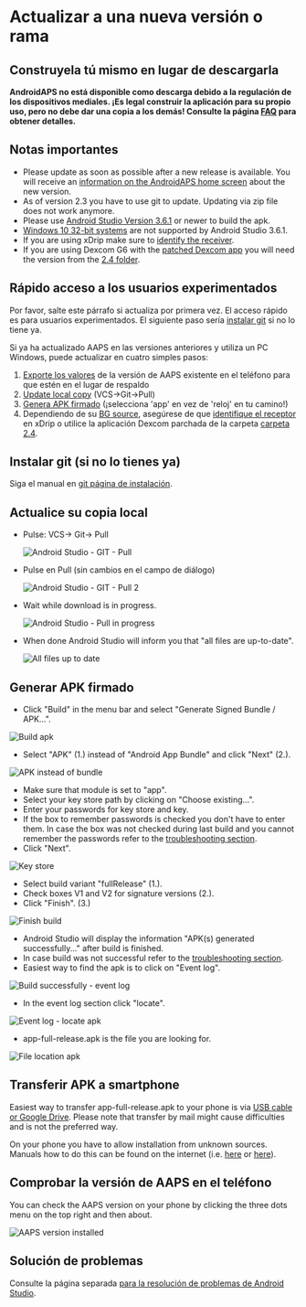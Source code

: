 # Actualizar a una nueva versión o rama

## Construyela tú mismo en lugar de descargarla

**AndroidAPS no está disponible como descarga debido a la regulación de los dispositivos mediales. ¡Es legal construir la aplicación para su propio uso, pero no debe dar una copia a los demás! Consulte la página [FAQ](../Getting-Started/FAQ.md) para obtener detalles.**

## Notas importantes

* Please update as soon as possible after a new release is available. You will receive an [information on the AndroidAPS home screen](../Installing-AndroidAPS/Releasenotes.html#release-notes) about the new version.
* As of version 2.3 you have to use git to update. Updating via zip file does not work anymore.
* Please use [Android Studio Version 3.6.1](https://developer.android.com/studio/) or newer to build the apk.
* [Windows 10 32-bit systems](../Installing-AndroidAPS/troubleshooting_androidstudio#unable-to-start-daemon-process) are not supported by Android Studio 3.6.1.
* If you are using xDrip make sure to [identify the receiver](../Configuration/xdrip#identify-receiver).
* If you are using Dexcom G6 with the [patched Dexcom app](../Hardware/DexcomG6#if-using-g6-with-patched-dexcom-app) you will need the version from the [2.4 folder](https://github.com/dexcomapp/dexcomapp/tree/master/2.4).

## Rápido acceso a los usuarios experimentados

Por favor, salte este párrafo si actualiza por primera vez. El acceso rápido es para usuarios experimentados. El siguiente paso sería [instalar git](../Installing-AndroidAPS/git-install.rst) si no lo tiene ya.

Si ya ha actualizado AAPS en las versiones anteriores y utiliza un PC Windows, puede actualizar en cuatro simples pasos:

1. [Exporte los valores](../Usage/ExportImportSettings#how-to-export-settings) de la versión de AAPS existente en el teléfono para que estén en el lugar de respaldo
2. [Update local copy](../Installing-AndroidAPS/Update-to-new-version#update-your-local-copy) (VCS->Git->Pull)
3. [Genera APK firmado](../Installing-AndroidAPS/Update-to-new-version#generate-signed-apk) (¡selecciona 'app' en vez de 'reloj' en tu camino!)
4. Dependiendo de su [BG source](../Configuration/BG-Source.rst), asegúrese de que [identifique el receptor](../Configuration/xdrip#identify-receiver) en xDrip o utilice la aplicación Dexcom parchada de la carpeta [carpeta 2.4](https://github.com/dexcomapp/dexcomapp/tree/master/2.4).

## Instalar git (si no lo tienes ya)

Siga el manual en [git página de instalación](../Installing-AndroidAPS/git-install.rst).

## Actualice su copia local

* Pulse: VCS-> Git-> Pull
    
    ![Android Studio - GIT - Pull](../images/AndroidStudio361_Update01.png)

* Pulse en Pull (sin cambios en el campo de diálogo)
    
    ![Android Studio - GIT - Pull 2](../images/AndroidStudio361_Update02.png)

* Wait while download is in progress.
    
    ![Android Studio - Pull in progress](../images/AndroidStudio361_Update03.png)

* When done Android Studio will inform you that "all files are up-to-date".
    
    ![All files up to date](../images/AndroidStudio361_Update04.png)

## Generar APK firmado

<!--- Text is maintained in page building-apk.md --->

* Click "Build" in the menu bar and select "Generate Signed Bundle / APK...".

![Build apk](../images/AndroidStudio361_27.png)

* Select "APK" (1.) instead of "Android App Bundle" and click "Next" (2.).

![APK instead of bundle](../images/AndroidStudio361_28.png)

* Make sure that module is set to "app".
* Select your key store path by clicking on "Choose existing...".
* Enter your passwords for key store and key.
* If the box to remember passwords is checked you don't have to enter them. In case the box was not checked during last build and you cannot remember the passwords refer to the [troubleshooting section](../Installing-AndroidAPS/troubleshooting_androidstudio#lost-keystore).
* Click "Next".

![Key store](../images/AndroidStudio361_Update05.png)

* Select build variant "fullRelease" (1.). 
* Check boxes V1 and V2 for signature versions (2.).
* Click "Finish". (3.)

![Finish build](../images/AndroidStudio361_32.png)

* Android Studio will display the information "APK(s) generated successfully..." after build is finished.
* In case build was not successful refer to the [troubleshooting section](../Installing-AndroidAPS/troubleshooting_androidstudio.rst).
* Easiest way to find the apk is to click on "Event log".

![Build successfully - event log](../images/AndroidStudio361_33.png)

* In the event log section click "locate".

![Event log - locate apk](../images/AndroidStudio361_34.png)

* app-full-release.apk is the file you are looking for.

![File location apk](../images/AndroidStudio361_35.png)

## Transferir APK a smartphone

Easiest way to transfer app-full-release.apk to your phone is via [USB cable or Google Drive](https://support.google.com/android/answer/9064445?hl=en). Please note that transfer by mail might cause difficulties and is not the preferred way.

On your phone you have to allow installation from unknown sources. Manuals how to do this can be found on the internet (i.e. [here](https://www.expressvpn.com/de/support/vpn-setup/enable-apk-installs-android/) or [here](https://www.androidcentral.com/unknown-sources)).

## Comprobar la versión de AAPS en el teléfono

You can check the AAPS version on your phone by clicking the three dots menu on the top right and then about.

![AAPS version installed](../images/Update_VersionCheck.png)

## Solución de problemas

Consulte la página separada [para la resolución de problemas de Android Studio](../Installing-AndroidAPS/troubleshooting_androidstudio.rst).
